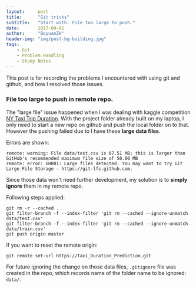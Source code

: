 ```yaml
---
layout:     post
title:      "Git tricks"
subtitle:   "Start with: File too large to push."
date:       2017-09-01
author:     "BoyuanZH"
header-img: "img/post-bg-building.jpg"
tags:
    - Git
    - Problem Handling
    - Study Notes
---
```


This post is for recording the problems I encountered with using git and github, and how I resolved those issues.

### File too large to push in remote repo.

The "large file" issue happened when I was dealing with kaggle competition [NY Taxi Trip Duration](https://www.kaggle.com/c/nyc-taxi-trip-duration). With the project folder already built on my laptop, I only need to start a new repo on github and push the local folder on to that. However the pushing failed due to I have these **large data files**. 

Errors are shown:

```
remote: warning: File data/test.csv is 67.51 MB; this is larger than GitHub's recommended maximum file size of 50.00 MB
remote: error: GH001: Large files detected. You may want to try Git Large File Storage - https://git-lfs.github.com.
```

Since those data won't need further development, my solution is to **simply ignore** them in my remote repo.

Following steps applied:

```
git rm -r --cached .
git filter-branch -f --index-filter 'git rm --cached --ignore-unmatch data/test.csv'
git filter-branch -f --index-filter 'git rm --cached --ignore-unmatch data/train.csv'
git push origin master
```

If you want to reset the remote origin:

```
git remote set-url https://Taxi_Duration_Prediction.git
```

For future ignoring the change on those data files, `.gitignore` file was created in the repo, which records name of the folder name to be ignored: `data/`.




